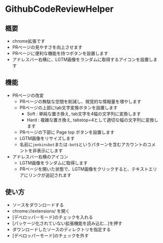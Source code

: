 # GithubCodeReviewHelper

## 概要

* chrome拡張です
* PRページの見やすさを向上させます
* PRページに便利な機能を持つボタンを設置します
* アドレスバー右横に、LGTM画像をランダムに取得するアイコンを設置します

## 機能

* PRページの改変
  * PRページの無駄な空間を削減し、視覚的な情報量を増やします
  * PRページの上部にtab文字変換ボタンを設置します
    * Soft : 単純な置き換え, tab文字を4幅の文字列に変換します
    * Hard : 複雑な置き換え, tabstop=4として適切な幅の文字列に変換します
  * PRページの下部に Page top ボタンを設置します
  * LGTM画像をリサイズします
  * 名前に```jenkinsbot```または```-bot$```というパターンを含むアカウントのコメントを非表示にします
* アドレスバー右横のアイコン
  * LGTM画像をランダムに取得します
  * PRページを開いた状態で、LGTM画像をクリックすると、テキストエリアにリンクが追記されます

## 使い方

* ソースをダウンロードする
* chrome://extensions/ を開く
* [デベロッパーモード]のチェックを入れる
* [パッケージ化されていない拡張機能を読み込む...]を押す
* ダウンロードしたソースのディレクトリを指定する
* [デベロッパーモード]のチェックを外す
